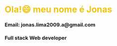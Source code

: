 <h1 style="color:#f1c40f;">Ola!😄 meu nome é Jonas</h1>
 
<h3>Email: jonas.lima2009.a@gmail.com</h3>

<h3>Full stack Web developer</h3>
